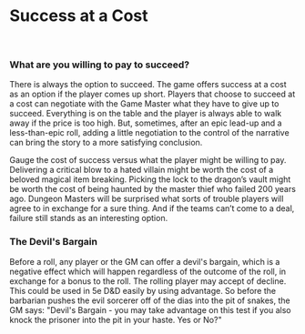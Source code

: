 # Success at a Cost

<br/>

### What are you willing to pay to succeed?

There is always the option to succeed. The game offers success at a cost as an option if the player comes up short. Players that choose to succeed at a cost can negotiate with the Game Master what they have to give up to succeed. Everything is on the table and the player is always able to walk away if the price is too high. But, sometimes, after an epic lead-up and a less-than-epic roll, adding a little negotiation to the control of the narrative can bring the story to a more satisfying conclusion.


Gauge the cost of success versus what the player might be willing to pay. Delivering a critical blow to a hated villain might be worth the cost of a beloved magical item breaking. Picking the lock to the dragon’s vault might be worth the cost of being haunted by the master thief who failed 200 years ago. Dungeon Masters will be surprised what sorts of trouble players will agree to in exchange for a sure thing. And if the teams can’t come to a deal, failure still stands as an interesting option.

### The Devil's Bargain
Before a roll, any player or the GM can offer a devil's bargain, which is a negative effect which will happen regardless of the outcome of the roll, in exchange for a bonus to the roll. The rolling player may accept of decline.
This could be used in 5e D&D easily by using advantage. So before the barbarian pushes the evil sorcerer off of the dias into the pit of snakes, the GM says: "Devil's Bargain - you may take advantage on this test if you also knock the prisoner into the pit in your haste. Yes or No?"
